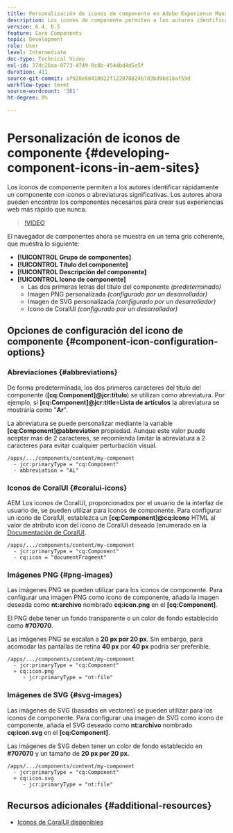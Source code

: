 ```yaml
---
title: Personalización de iconos de componente en Adobe Experience Manager Sites
description: Los iconos de componente permiten a los autores identificar rápidamente un componente con iconos o abreviaturas significativas. Los autores ahora pueden encontrar los componentes necesarios para crear sus experiencias web más rápido que nunca.
version: 6.4, 6.5
feature: Core Components
topic: Development
role: User
level: Intermediate
doc-type: Technical Video
exl-id: 37dc26aa-0773-4749-8c8b-4544bd4d5e5f
duration: 411
source-git-commit: af928e60410022f12207082467d3bd9b818af59d
workflow-type: tm+mt
source-wordcount: '361'
ht-degree: 0%

---
```


# Personalización de iconos de componente {#developing-component-icons-in-aem-sites}

Los iconos de componente permiten a los autores identificar rápidamente un componente con iconos o abreviaturas significativas. Los autores ahora pueden encontrar los componentes necesarios para crear sus experiencias web más rápido que nunca.

>[!VIDEO](https://video.tv.adobe.com/v/16778?quality=12&learn=on)

El navegador de componentes ahora se muestra en un tema gris coherente, que muestra lo siguiente:

* **[!UICONTROL Grupo de componentes]**
* **[!UICONTROL Título del componente]**
* **[!UICONTROL Descripción del componente]**
* **[!UICONTROL Icono de componente]**
   * Las dos primeras letras del título del componente *(predeterminado)*
   * Imagen PNG personalizada *(configurado por un desarrollador)*
   * Imagen de SVG personalizada *(configurado por un desarrollador)*
   * Icono de CoralUI *(configurado por un desarrollador)*

## Opciones de configuración del icono de componente {#component-icon-configuration-options}

### Abreviaciones {#abbreviations}

De forma predeterminada, los dos primeros caracteres del título del componente (**[cq:Component]@jcr:título**) se utilizan como abreviatura. Por ejemplo, si **[cq:Component]@jcr:title=Lista de artículos** la abreviatura se mostraría como &quot;**Ar**&quot;.

La abreviatura se puede personalizar mediante la variable **[cq:Component]@abbreviation** propiedad. Aunque este valor puede aceptar más de 2 caracteres, se recomienda limitar la abreviatura a 2 caracteres para evitar cualquier perturbación visual.

```plain
/apps/.../components/content/my-component
  - jcr:primaryType = "cq:Component"
  - abbreviation = "AL"
```

### Iconos de CoralUI {#coralui-icons}

AEM Los iconos de CoralUI, proporcionados por el usuario de la interfaz de usuario de, se pueden utilizar para iconos de componente. Para configurar un icono de CoralUI, establezca un **[cq:Component]@cq:icono** HTML al valor de atributo icon del icono de CoralUI deseado (enumerado en la [Documentación de CoralUI](https://helpx.adobe.com/experience-manager/6-5/sites/developing/using/reference-materials/coral-ui/coralui3/Coral.Icon.html).

```plain
/apps/.../components/content/my-component
  - jcr:primaryType = "cq:Component"
  - cq:icon = "documentFragment"
```

### Imágenes PNG {#png-images}

Las imágenes PNG se pueden utilizar para los iconos de componente. Para configurar una imagen PNG como icono de componente, añada la imagen deseada como **nt:archivo** nombrado **cq:icon.png** en el **[cq:Component]**.

El PNG debe tener un fondo transparente o un color de fondo establecido como **#707070**.

Las imágenes PNG se escalan a **20 px por 20 px**. Sin embargo, para acomodar las pantallas de retina **40 px** por **40 px** podría ser preferible.

```plain
/apps/.../components/content/my-component
  - jcr:primaryType = "cq:Component"
  + cq:icon.png
     - jcr:primaryType = "nt:file"
```

### Imágenes de SVG {#svg-images}

Las imágenes de SVG (basadas en vectores) se pueden utilizar para los iconos de componente. Para configurar una imagen de SVG como icono de componente, añada el SVG deseado como **nt:archivo** nombrado **cq:icon.svg** en el **[cq:Component]**.

Las imágenes de SVG deben tener un color de fondo establecido en **#707070** y un tamaño de **20 px por 20 px.**

```plain
/apps/.../components/content/my-component
  - jcr:primaryType = "cq:Component"
  + cq:icon.svg
     - jcr:primaryType = "nt:file"
```

## Recursos adicionales {#additional-resources}

* [Iconos de CoralUI disponibles](https://helpx.adobe.com/experience-manager/6-5/sites/developing/using/reference-materials/coral-ui/coralui3/Coral.Icon.html)
